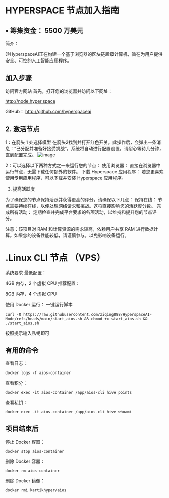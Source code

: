 # HYPERSPACE 节点加入指南




## • 筹集资金： 5500 万美元
简介：

@HyperspaceAI正在构建一个基于浏览器的区块链超级计算机，旨在为用户提供安全、可控的人工智能应用程序。

## 加入步骤
访问官方网站
首先，打开您的浏览器并访问以下网址：

http://node.hyper.space

GitHub： http://github.com/hyperspaceai

## 2. 激活节点
1：在箭头 1 处选择模型 在箭头2找到并打开红色开关。此操作后，会弹出一条消息：“已分配并准备好接受挑战”。系统将自动进行配置设置。请耐心等待几分钟，直到配置完成。
![image](https://github.com/user-attachments/assets/8b09a421-a6fb-4a78-9547-6fd5fa3a8508)


2：可以选择以下两种方式之一来运行您的节点：
使用浏览器： 直接在浏览器中运行节点，无需下载任何额外的软件。
下载 Hyperspace 应用程序： 若您更喜欢使用专用应用程序，可以下载并安装 Hyperspace 应用程序。

3. 提高活跃度

为了确保您的节点保持活跃并获得更高的评分，请确保以下几点：
保持在线： 节点需要持续在线，以便处理网络请求和挑战。这将直接影响您的活跃度分数。
完成所有活动： 定期检查并完成平台要求的各项活动，以维持和提升您的节点评分。

注意：该项目对 RAM 和计算资源的需求较高，依赖用户共享 RAM 进行数据计算。如果您的设备性能较低，请谨慎参与，以免影响设备运行。

# .Linux CLI 节点 （VPS）
系统要求
最低配置：

4GB 内存，2 个虚拟 CPU
推荐配置：

8GB 内存，4 个虚拟 CPU

使用 Docker 运行：
一键运行脚本
```
curl -O https://raw.githubusercontent.com/ziqing888/HyperspaceAI-Node/refs/heads/main/start_aios.sh && chmod +x start_aios.sh && ./start_aios.sh
```
按照提示输入私钥即可

## 有用的命令
查看日志：
```
docker logs -f aios-container
```
查看积分：
```
docker exec -it aios-container /app/aios-cli hive points
```
查看私钥：
```
docker exec -it aios-container /app/aios-cli hive whoami
```
## 项目结束后
停止 Docker 容器：
```
docker stop aios-container
```
删除 Docker 容器：
```
docker rm aios-container
```
删除 Docker 镜像：
```
docker rmi kartikhyper/aios
```

